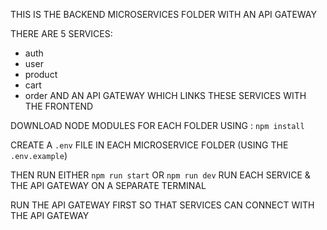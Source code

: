 THIS IS THE BACKEND MICROSERVICES FOLDER WITH AN API GATEWAY

THERE ARE 5 SERVICES: 
- auth
- user
- product
- cart
- order
AND AN API GATEWAY WHICH LINKS THESE SERVICES WITH THE FRONTEND


DOWNLOAD NODE MODULES FOR EACH FOLDER USING : `npm install`

CREATE A  `.env` FILE IN EACH MICROSERVICE FOLDER (USING THE  `.env.example`)

THEN RUN EITHER  `npm run start` OR `npm run dev` 
RUN EACH SERVICE & THE API GATEWAY ON A SEPARATE TERMINAL 

RUN THE API GATEWAY FIRST SO THAT SERVICES CAN CONNECT WITH THE API GATEWAY

